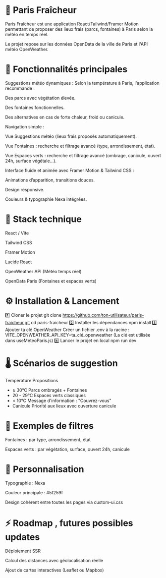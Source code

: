 # 🌿 Paris Fraîcheur
Paris Fraîcheur est une application React/Tailwind/Framer Motion permettant de proposer des lieux frais (parcs, fontaines) à Paris selon la météo en temps réel.

Le projet repose sur les données OpenData de la ville de Paris et l'API météo OpenWeather.

# 🚀 Fonctionnalités principales
Suggestions météo dynamiques :
Selon la température à Paris, l'application recommande :

Des parcs avec végétation élevée.

Des fontaines fonctionnelles.

Des alternatives en cas de forte chaleur, froid ou canicule.

Navigation simple :

Vue Suggestions météo (lieux frais proposés automatiquement).

Vue Fontaines : recherche et filtrage avancé (type, arrondissement, état).

Vue Espaces verts : recherche et filtrage avancé (ombrage, canicule, ouvert 24h, surface végétale…).

Interface fluide et animée avec Framer Motion & Tailwind CSS :

Animations d’apparition, transitions douces.

Design responsive.

Couleurs & typographie Nexa intégrées.

# 🧰 Stack technique
React / Vite

Tailwind CSS 

Framer Motion

Lucide React 

OpenWeather API (Météo temps réel)

OpenData Paris (Fontaines et espaces verts)

# ⚙️ Installation & Lancement
1️⃣ Cloner le projet
git clone https://github.com/ton-utilisateur/paris-fraicheur.git
cd paris-fraicheur
2️⃣ Installer les dépendances
npm install
3️⃣ Ajouter ta clé OpenWeather
Créer un fichier .env à la racine :
VITE_OPENWEATHER_API_KEY=ta_clé_openweather
(La clé est utilisée dans useMeteoParis.js)
4️⃣ Lancer le projet en local
npm run dev


# 🌡️ Scénarios de suggestion
Température	Propositions
- ≥ 30°C	Parcs ombragés + Fontaines
- 20 - 29°C	Espaces verts classiques
- < 10°C	Message d'information : "Couvrez-vous"
- Canicule	Priorité aux lieux avec ouverture canicule

# 📝 Exemples de filtres
Fontaines : par type, arrondissement, état

Espaces verts : par végétation, surface, ouvert 24h, canicule

# 🎨 Personnalisation
Typographie : Nexa

Couleur principale : #5f259f

Design cohérent entre toutes les pages via custom-ui.css

# ⚡ Roadmap , futures possibles updates
 Déploiement SSR

 Calcul des distances avec géolocalisation réelle

 Ajout de cartes interactives (Leaflet ou Mapbox)